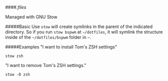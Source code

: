 ####*.files*

Managed with GNU Stow

#####Basic Use
`stow` will create symlinks in the parent of the indicated directory. So if you run `stow bspwm` at `~/dotfiles`, it will symlink the structure inside of the `~/dotfiles/bspwm` folder in `~`.

#####Examples
"I want to install Tom's ZSH settings"


`stow zsh`

"I want to remove Tom's ZSH settings."

`stow -D zsh`
